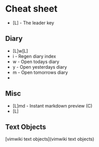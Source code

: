 # Cheat sheet
* [L] - The leader key

## Diary
* [L]w[L]
* i - Regen diary index
* w - Open todays diary
* y - Open yesterdays diary
* m - Open tomorrows diary
* 

## Misc 
* [L]md - Instant markdown preview (C)
* [L]

## Text Objects
[vimwiki text objects](vimwiki text objects)
